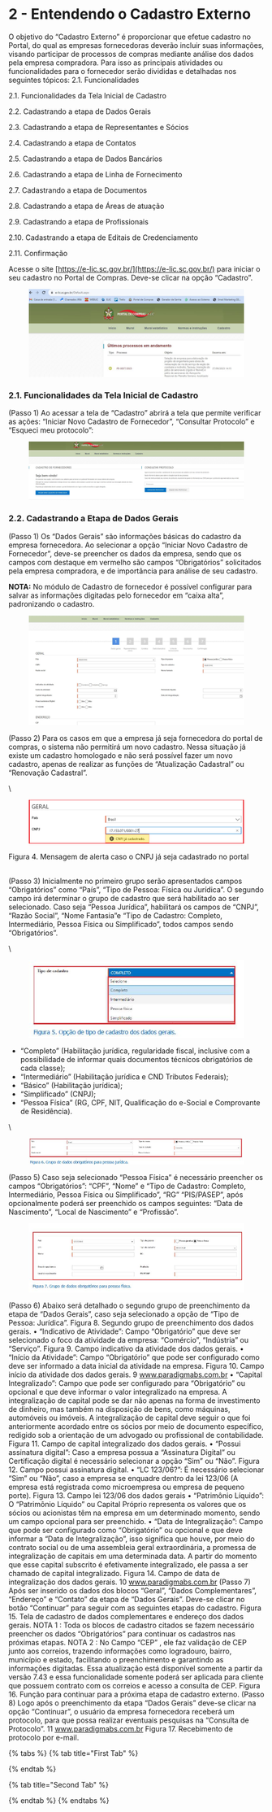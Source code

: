 # 2 - Entendendo o Cadastro Externo

O objetivo do “Cadastro Externo” é proporcionar que efetue cadastro no Portal, do qual as empresas fornecedoras deverão incluir suas informações, visando participar de processos de compras mediante análise dos dados pela empresa compradora. Para isso as principais atividades ou funcionalidades para o fornecedor serão divididas e detalhadas nos seguintes tópicos: 2.1. Funcionalidades

2.1. Funcionalidades da Tela Inicial de Cadastro&#x20;

2.2. Cadastrando a etapa de Dados Gerais

&#x20;2.3. Cadastrando a etapa de Representantes e Sócios&#x20;

2.4. Cadastrando a etapa de Contatos&#x20;

2.5. Cadastrando a etapa de Dados Bancários

&#x20;2.6. Cadastrando a etapa de Linha de Fornecimento

&#x20;2.7. Cadastrando a etapa de Documentos&#x20;

2.8. Cadastrando a etapa de Áreas de atuação

&#x20;2.9. Cadastrando a etapa de Profissionais

&#x20;2.10. Cadastrando a etapa de Editais de Credenciamento&#x20;

2.11. Confirmação&#x20;



Acesse o site [https://e-lic.sc.gov.br/](https://e-lic.sc.gov.br/) para iniciar o seu cadastro no Portal de Compras. Deve-se clicar na opção “Cadastro”.



<figure><img src="../../.gitbook/assets/Capturar1.JPG" alt=""><figcaption></figcaption></figure>

### 2.1. Funcionalidades da Tela Inicial de Cadastro&#x20;

(Passo 1) Ao acessar a tela de “Cadastro” abrirá a tela que permite verificar as ações: “Iniciar Novo Cadastro de Fornecedor”, “Consultar Protocolo” e “Esqueci meu protocolo”:

<figure><img src="../../.gitbook/assets/Capturar10.JPG" alt=""><figcaption></figcaption></figure>

### 2.2. Cadastrando a Etapa de Dados Gerais

(Passo 1) Os “Dados Gerais” são informações básicas do cadastro da empresa fornecedora. Ao selecionar a opção “Iniciar Novo Cadastro de Fornecedor”, deve-se preencher os dados da empresa, sendo que os campos com destaque em vermelho são campos “Obrigatórios” solicitados pela empresa compradora, e de importância para análise de seu cadastro.

&#x20;**NOTA:** No módulo de Cadastro de fornecedor é possível configurar para salvar as informações digitadas pelo fornecedor em “caixa alta”, padronizando o cadastro.&#x20;



<figure><img src="../../.gitbook/assets/Capturar11.JPG" alt=""><figcaption></figcaption></figure>

&#x20;(Passo 2) Para os casos em que a empresa já seja fornecedora do portal de compras, o sistema não permitirá um novo cadastro. Nessa situação já existe um cadastro homologado e não será possível fazer um novo cadastro, apenas de realizar as funções de “Atualização Cadastral” ou “Renovação Cadastral”.

\


<figure><img src="../../.gitbook/assets/image (2).png" alt=""><figcaption></figcaption></figure>

Figura 4. Mensagem de alerta caso o CNPJ já seja cadastrado no portal

\
(Passo 3) Inicialmente no primeiro grupo serão apresentados campos “Obrigatórios” como “País”, “Tipo de Pessoa: Física ou Jurídica”. O segundo campo irá determinar o grupo de cadastro que será habilitado ao ser selecionado. Caso seja “Pessoa Jurídica”, habilitará os campos de “CNPJ”, “Razão Social”, “Nome Fantasia”e “Tipo de Cadastro: Completo, Intermediário, Pessoa Física ou Simplificado”, todos campos sendo “Obrigatórios”.

\




<figure><img src="../../.gitbook/assets/Capturar16.JPG" alt=""><figcaption></figcaption></figure>

&#x20;                                     &#x20;

* “Completo” (Habilitação jurídica, regularidade fiscal, inclusive com a possibilidade de informar quais documentos técnicos obrigatórios de cada classe);
* “Intermediário” (Habilitação jurídica e CND Tributos Federais);
* “Básico” (Habilitação jurídica);
* “Simplificado” (CNPJ);
* “Pessoa Física” (RG, CPF, NIT, Qualificação do e-Social e Comprovante de Residência).

\


<figure><img src="../../.gitbook/assets/Capturar17.JPG" alt=""><figcaption></figcaption></figure>

&#x20;(Passo 5) Caso seja selecionado “Pessoa Física” é necessário preencher os campos “Obrigatórios”: “CPF”, “Nome” e “Tipo de Cadastro: Completo, Intermediário, Pessoa Física ou Simplificado”, “RG” “PIS/PASEP”, após opcionalmente poderá ser preenchido os campos seguintes: “Data de Nascimento”, “Local de Nascimento” e “Profissão”.



<figure><img src="../../.gitbook/assets/Capturar18.JPG" alt=""><figcaption></figcaption></figure>

&#x20;(Passo 6) Abaixo será detalhado o segundo grupo de preenchimento da etapa de “Dados Gerais”, caso seja selecionado a opção de “Tipo de Pessoa: Jurídica”. Figura 8. Segundo grupo de preenchimento dos dados gerais. • “Indicativo de Atividade”: Campo “Obrigatório” que deve ser selecionado o foco da atividade da empresa: “Comércio”, “Indústria” ou “Serviço”. Figura 9. Campo indicativo da atividade dos dados gerais. • “Início da Atividade”: Campo “Obrigatório” que pode ser configurado como deve ser informado a data inicial da atividade na empresa. Figura 10. Campo início da atividade dos dados gerais. 9 www.paradigmabs.com.br • “Capital Integralizado”: Campo que pode ser configurado para “Obrigatório” ou opcional e que deve informar o valor integralizado na empresa. A integralização de capital pode se dar não apenas na forma de investimento de dinheiro, mas também na disposição de bens, como máquinas, automóveis ou imóveis. A integralização de capital deve seguir o que foi anteriormente acordado entre os sócios por meio de documento específico, redigido sob a orientação de um advogado ou profissional de contabilidade. Figura 11. Campo de capital integralizado dos dados gerais. • “Possui assinatura digital”: Caso a empresa possua a “Assinatura Digital” ou Certificação digital é necessário selecionar a opção “Sim” ou “Não”. Figura 12. Campo possui assinatura digital. • “LC 123/06?”: É necessário selecionar “Sim” ou “Não”, caso a empresa se enquadre dentro da lei 123/06 (A empresa está registrada como microempresa ou empresa de pequeno porte). Figura 13. Campo lei 123/06 dos dados gerais • “Patrimônio Líquido”: O “Patrimônio Líquido” ou Capital Próprio representa os valores que os sócios ou acionistas têm na empresa em um determinado momento, sendo um campo opcional para ser preenchido. • “Data de Integralização”: Campo que pode ser configurado como “Obrigatório” ou opcional e que deve informar a “Data de Integralização”, isso significa que houve, por meio do contrato social ou de uma assembleia geral extraordinária, a promessa de integralização de capitais em uma determinada data. A partir do momento que esse capital subscrito é efetivamente integralizado, ele passa a ser chamado de capital integralizado. Figura 14. Campo de data de integralização dos dados gerais. 10 www.paradigmabs.com.br (Passo 7) Após ser inserido os dados dos blocos “Geral”, “Dados Complementares”, “Endereço” e “Contato” da etapa de “Dados Gerais”. Deve-se clicar no botão “Continuar” para seguir com as seguintes etapas do cadastro. Figura 15. Tela de cadastro de dados complementares e endereço dos dados gerais. NOTA 1 : Toda os blocos de cadastro citados se fazem necessário preencher os dados “Obrigatórios” para continuar os cadastros nas próximas etapas. NOTA 2 : No Campo “CEP” , ele faz validação de CEP junto aos correios, trazendo informações como logradouro, bairro, município e estado, facilitando o preenchimento e garantindo as informações digitadas. Essa atualização está disponível somente a partir da versão 7.43 e essa funcionalidade somente poderá ser aplicada para cliente que possuem contrato com os correios e acesso a consulta de CEP. Figura 16. Função para continuar para a próxima etapa de cadastro externo. (Passo 8) Logo após o preenchimento da etapa “Dados Gerais” deve-se clicar na opção “Continuar”, o usuário da empresa fornecedora receberá um protocolo, para que possa realizar eventuais pesquisas na “Consulta de Protocolo”. 11 www.paradigmabs.com.br Figura 17. Recebimento de protocolo por e-mail.

{% tabs %}
{% tab title="First Tab" %}

{% endtab %}

{% tab title="Second Tab" %}

{% endtab %}
{% endtabs %}
